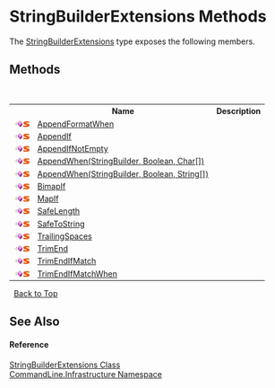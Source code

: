 # StringBuilderExtensions Methods
 

The <a href="T_CommandLine_Infrastructure_StringBuilderExtensions">StringBuilderExtensions</a> type exposes the following members.


## Methods
&nbsp;<table><tr><th></th><th>Name</th><th>Description</th></tr><tr><td>![Public method](media/pubmethod.gif "Public method")![Static member](media/static.gif "Static member")</td><td><a href="M_CommandLine_Infrastructure_StringBuilderExtensions_AppendFormatWhen">AppendFormatWhen</a></td><td /></tr><tr><td>![Public method](media/pubmethod.gif "Public method")![Static member](media/static.gif "Static member")</td><td><a href="M_CommandLine_Infrastructure_StringBuilderExtensions_AppendIf">AppendIf</a></td><td /></tr><tr><td>![Public method](media/pubmethod.gif "Public method")![Static member](media/static.gif "Static member")</td><td><a href="M_CommandLine_Infrastructure_StringBuilderExtensions_AppendIfNotEmpty">AppendIfNotEmpty</a></td><td /></tr><tr><td>![Public method](media/pubmethod.gif "Public method")![Static member](media/static.gif "Static member")</td><td><a href="M_CommandLine_Infrastructure_StringBuilderExtensions_AppendWhen">AppendWhen(StringBuilder, Boolean, Char[])</a></td><td /></tr><tr><td>![Public method](media/pubmethod.gif "Public method")![Static member](media/static.gif "Static member")</td><td><a href="M_CommandLine_Infrastructure_StringBuilderExtensions_AppendWhen_1">AppendWhen(StringBuilder, Boolean, String[])</a></td><td /></tr><tr><td>![Public method](media/pubmethod.gif "Public method")![Static member](media/static.gif "Static member")</td><td><a href="M_CommandLine_Infrastructure_StringBuilderExtensions_BimapIf">BimapIf</a></td><td /></tr><tr><td>![Public method](media/pubmethod.gif "Public method")![Static member](media/static.gif "Static member")</td><td><a href="M_CommandLine_Infrastructure_StringBuilderExtensions_MapIf">MapIf</a></td><td /></tr><tr><td>![Public method](media/pubmethod.gif "Public method")![Static member](media/static.gif "Static member")</td><td><a href="M_CommandLine_Infrastructure_StringBuilderExtensions_SafeLength">SafeLength</a></td><td /></tr><tr><td>![Public method](media/pubmethod.gif "Public method")![Static member](media/static.gif "Static member")</td><td><a href="M_CommandLine_Infrastructure_StringBuilderExtensions_SafeToString">SafeToString</a></td><td /></tr><tr><td>![Public method](media/pubmethod.gif "Public method")![Static member](media/static.gif "Static member")</td><td><a href="M_CommandLine_Infrastructure_StringBuilderExtensions_TrailingSpaces">TrailingSpaces</a></td><td /></tr><tr><td>![Public method](media/pubmethod.gif "Public method")![Static member](media/static.gif "Static member")</td><td><a href="M_CommandLine_Infrastructure_StringBuilderExtensions_TrimEnd">TrimEnd</a></td><td /></tr><tr><td>![Public method](media/pubmethod.gif "Public method")![Static member](media/static.gif "Static member")</td><td><a href="M_CommandLine_Infrastructure_StringBuilderExtensions_TrimEndIfMatch">TrimEndIfMatch</a></td><td /></tr><tr><td>![Public method](media/pubmethod.gif "Public method")![Static member](media/static.gif "Static member")</td><td><a href="M_CommandLine_Infrastructure_StringBuilderExtensions_TrimEndIfMatchWhen">TrimEndIfMatchWhen</a></td><td /></tr></table>&nbsp;
<a href="#stringbuilderextensions-methods">Back to Top</a>

## See Also


#### Reference
<a href="T_CommandLine_Infrastructure_StringBuilderExtensions">StringBuilderExtensions Class</a><br /><a href="N_CommandLine_Infrastructure">CommandLine.Infrastructure Namespace</a><br />